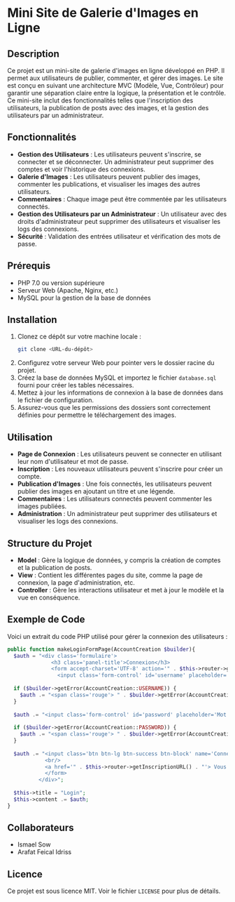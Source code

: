 # Mini Site de Galerie d'Images en Ligne

## Description

Ce projet est un mini-site de galerie d'images en ligne développé en PHP. Il permet aux utilisateurs de publier, commenter, et gérer des images. Le site est conçu en suivant une architecture MVC (Modèle, Vue, Contrôleur) pour garantir une séparation claire entre la logique, la présentation et le contrôle. Ce mini-site inclut des fonctionnalités telles que l'inscription des utilisateurs, la publication de posts avec des images, et la gestion des utilisateurs par un administrateur.

## Fonctionnalités

- **Gestion des Utilisateurs** : Les utilisateurs peuvent s'inscrire, se connecter et se déconnecter. Un administrateur peut supprimer des comptes et voir l'historique des connexions.
- **Galerie d'Images** : Les utilisateurs peuvent publier des images, commenter les publications, et visualiser les images des autres utilisateurs.
- **Commentaires** : Chaque image peut être commentée par les utilisateurs connectés.
- **Gestion des Utilisateurs par un Administrateur** : Un utilisateur avec des droits d'administrateur peut supprimer des utilisateurs et visualiser les logs des connexions.
- **Sécurité** : Validation des entrées utilisateur et vérification des mots de passe.

## Prérequis

- PHP 7.0 ou version supérieure
- Serveur Web (Apache, Nginx, etc.)
- MySQL pour la gestion de la base de données

## Installation

1. Clonez ce dépôt sur votre machine locale :
   ```sh
   git clone <URL-du-dépôt>
   ```
2. Configurez votre serveur Web pour pointer vers le dossier racine du projet.
3. Créez la base de données MySQL et importez le fichier `database.sql` fourni pour créer les tables nécessaires.
4. Mettez à jour les informations de connexion à la base de données dans le fichier de configuration.
5. Assurez-vous que les permissions des dossiers sont correctement définies pour permettre le téléchargement des images.

## Utilisation

- **Page de Connexion** : Les utilisateurs peuvent se connecter en utilisant leur nom d'utilisateur et mot de passe.
- **Inscription** : Les nouveaux utilisateurs peuvent s'inscrire pour créer un compte.
- **Publication d'Images** : Une fois connectés, les utilisateurs peuvent publier des images en ajoutant un titre et une légende.
- **Commentaires** : Les utilisateurs connectés peuvent commenter les images publiées.
- **Administration** : Un administrateur peut supprimer des utilisateurs et visualiser les logs des connexions.

## Structure du Projet

- **Model** : Gère la logique de données, y compris la création de comptes et la publication de posts.
- **View** : Contient les différentes pages du site, comme la page de connexion, la page d'administration, etc.
- **Controller** : Gère les interactions utilisateur et met à jour le modèle et la vue en conséquence.

## Exemple de Code

Voici un extrait du code PHP utilisé pour gérer la connexion des utilisateurs :

```php
public function makeLoginFormPage(AccountCreation $builder){
  $auth = "<div class='formulaire'>
              <h3 class='panel-title'>Connexion</h3>
              <form accept-charset='UTF-8' action='" . $this->router->getSessionUrl() . "' method='post' role='form'>
                <input class='form-control' id='username' placeholder='Nom utilisateur' value='" . $builder->getData(AccountCreation::USERNAME) . "' name='username' type='text'>";
                
  if ($builder->getError(AccountCreation::USERNAME)) {
    $auth .= "<span class='rouge'> " . $builder->getError(AccountCreation::USERNAME) . "</span>";
  }
  
  $auth .= "<input class='form-control' id='password' placeholder='Mot de Passe' name='password' type='password'>";
                
  if ($builder->getError(AccountCreation::PASSWORD)) {
    $auth .= "<span class='rouge'> " . $builder->getError(AccountCreation::PASSWORD) . "</span>";
  }
  
  $auth .= "<input class='btn btn-lg btn-success btn-block' name='Connecter' id='Connecter' type='submit' value='Se connecter'>
            <br/>
            <a href='" . $this->router->getInscriptionURL() . "'> Vous n'avez pas de compte? Cliquez ici!</a>
            </form>
          </div>";
  
  $this->title = "Login";
  $this->content .= $auth;
}
```

## Collaborateurs


- Ismael Sow
- Arafat Feical Idriss

## Licence

Ce projet est sous licence MIT. Voir le fichier `LICENSE` pour plus de détails.

